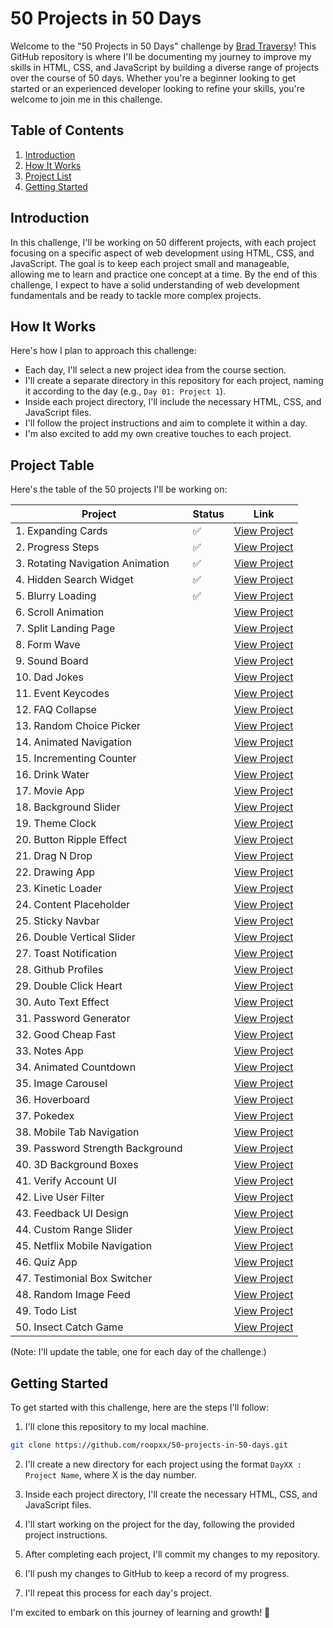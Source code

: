 # 50 Projects in 50 Days

Welcome to the "50 Projects in 50 Days" challenge by [Brad Traversy](https://www.udemy.com/course/50-projects-50-days/)! This GitHub repository is where I'll be documenting my journey to improve my skills in HTML, CSS, and JavaScript by building a diverse range of projects over the course of 50 days. Whether you're a beginner looking to get started or an experienced developer looking to refine your skills, you're welcome to join me in this challenge.

## Table of Contents

1. [Introduction](#introduction)
2. [How It Works](#how-it-works)
3. [Project List](#project-table)
4. [Getting Started](#getting-started)

## Introduction

In this challenge, I'll be working on 50 different projects, with each project focusing on a specific aspect of web development using HTML, CSS, and JavaScript. The goal is to keep each project small and manageable, allowing me to learn and practice one concept at a time. By the end of this challenge, I expect to have a solid understanding of web development fundamentals and be ready to tackle more complex projects.

## How It Works

Here's how I plan to approach this challenge:

- Each day, I'll select a new project idea from the course section.
- I'll create a separate directory in this repository for each project, naming it according to the day (e.g., `Day 01: Project 1`).
- Inside each project directory, I'll include the necessary HTML, CSS, and JavaScript files.
- I'll follow the project instructions and aim to complete it within a day.
- I'm also excited to add my own creative touches to each project.

## Project Table

Here's the table of the 50 projects I'll be working on:

| Project                          | Status | Link                                                         |
| -------------------------------- | ------ | ------------------------------------------------------------ |
| 1. Expanding Cards               | ✅     | [View Project](https://expanding-cards-d1.netlify.app/)      |
| 2. Progress Steps                | ✅     | [View Project](https://progress-steps-d2.netlify.app/)       |
| 3. Rotating Navigation Animation | ✅     | [View Project](https://rotating-navigation-d3.netlify.app/)  |
| 4. Hidden Search Widget          | ✅     | [View Project](https://hidden-search-widget-d4.netlify.app/) |
| 5. Blurry Loading                | ✅     | [View Project](https://blurry-loading-d5.netlify.app/)       |
| 6. Scroll Animation              |        | [View Project](#)                                            |
| 7. Split Landing Page            |        | [View Project](#)                                            |
| 8. Form Wave                     |        | [View Project](#)                                            |
| 9. Sound Board                   |        | [View Project](#)                                            |
| 10. Dad Jokes                    |        | [View Project](#)                                            |
| 11. Event Keycodes               |        | [View Project](#)                                            |
| 12. FAQ Collapse                 |        | [View Project](#)                                            |
| 13. Random Choice Picker         |        | [View Project](#)                                            |
| 14. Animated Navigation          |        | [View Project](#)                                            |
| 15. Incrementing Counter         |        | [View Project](#)                                            |
| 16. Drink Water                  |        | [View Project](#)                                            |
| 17. Movie App                    |        | [View Project](#)                                            |
| 18. Background Slider            |        | [View Project](#)                                            |
| 19. Theme Clock                  |        | [View Project](#)                                            |
| 20. Button Ripple Effect         |        | [View Project](#)                                            |
| 21. Drag N Drop                  |        | [View Project](#)                                            |
| 22. Drawing App                  |        | [View Project](#)                                            |
| 23. Kinetic Loader               |        | [View Project](#)                                            |
| 24. Content Placeholder          |        | [View Project](#)                                            |
| 25. Sticky Navbar                |        | [View Project](#)                                            |
| 26. Double Vertical Slider       |        | [View Project](#)                                            |
| 27. Toast Notification           |        | [View Project](#)                                            |
| 28. Github Profiles              |        | [View Project](#)                                            |
| 29. Double Click Heart           |        | [View Project](#)                                            |
| 30. Auto Text Effect             |        | [View Project](#)                                            |
| 31. Password Generator           |        | [View Project](#)                                            |
| 32. Good Cheap Fast              |        | [View Project](#)                                            |
| 33. Notes App                    |        | [View Project](#)                                            |
| 34. Animated Countdown           |        | [View Project](#)                                            |
| 35. Image Carousel               |        | [View Project](#)                                            |
| 36. Hoverboard                   |        | [View Project](#)                                            |
| 37. Pokedex                      |        | [View Project](#)                                            |
| 38. Mobile Tab Navigation        |        | [View Project](#)                                            |
| 39. Password Strength Background |        | [View Project](#)                                            |
| 40. 3D Background Boxes          |        | [View Project](#)                                            |
| 41. Verify Account UI            |        | [View Project](#)                                            |
| 42. Live User Filter             |        | [View Project](#)                                            |
| 43. Feedback UI Design           |        | [View Project](#)                                            |
| 44. Custom Range Slider          |        | [View Project](#)                                            |
| 45. Netflix Mobile Navigation    |        | [View Project](#)                                            |
| 46. Quiz App                     |        | [View Project](#)                                            |
| 47. Testimonial Box Switcher     |        | [View Project](#)                                            |
| 48. Random Image Feed            |        | [View Project](#)                                            |
| 49. Todo List                    |        | [View Project](#)                                            |
| 50. Insect Catch Game            |        | [View Project](#)                                            |

(Note: I'll update the table, one for each day of the challenge.)

## Getting Started

To get started with this challenge, here are the steps I'll follow:

1. I'll clone this repository to my local machine.

```bash
git clone https://github.com/roopxx/50-projects-in-50-days.git
```

2. I'll create a new directory for each project using the format `DayXX : Project Name`, where X is the day number.

3. Inside each project directory, I'll create the necessary HTML, CSS, and JavaScript files.

4. I'll start working on the project for the day, following the provided project instructions.

5. After completing each project, I'll commit my changes to my repository.

6. I'll push my changes to GitHub to keep a record of my progress.

7. I'll repeat this process for each day's project.

I'm excited to embark on this journey of learning and growth! 🚀
